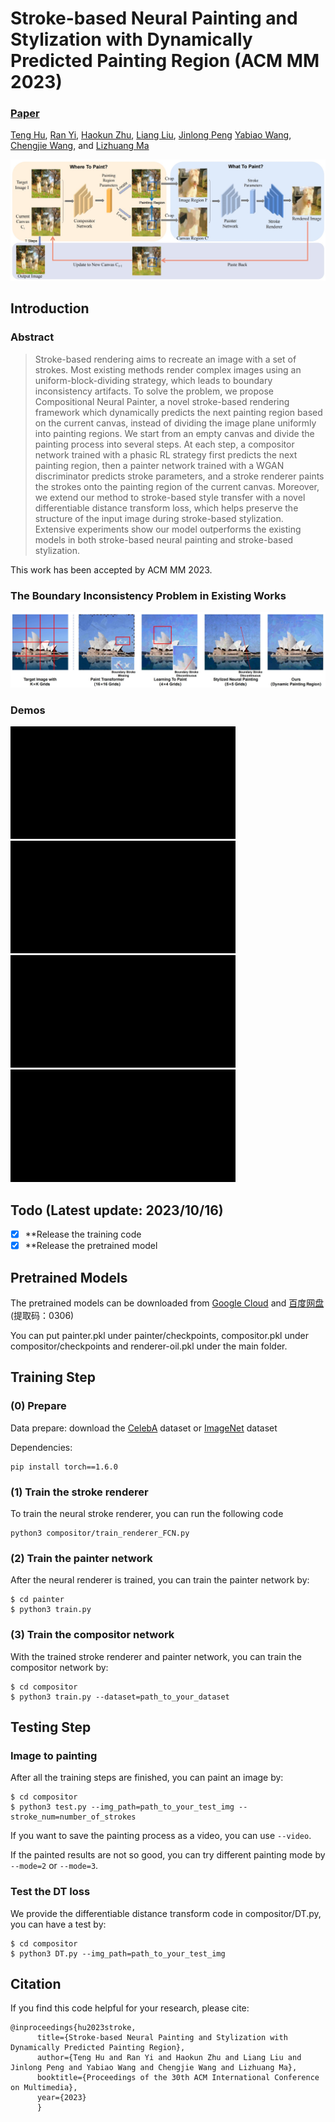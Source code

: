 # Stroke-based Neural Painting and Stylization with Dynamically Predicted Painting Region (ACM MM 2023)

###  [Paper](https://arxiv.org/abs/2309.03504)
<!-- <br> -->
[Teng Hu](https://github.com/sjtuplayer), 
[Ran Yi](https://yiranran.github.io/), 
[Haokun Zhu](https://github.com/zwandering), 
[Liang Liu](https://scholar.google.com/citations?hl=zh-CN&user=Kkg3IPMAAAAJ), 
[Jinlong Peng](https://pjl1995.github.io/)
[Yabiao Wang](https://scholar.google.com/citations?hl=zh-CN&user=xiK4nFUAAAAJ), 
[Chengjie Wang](https://scholar.google.com/citations?hl=zh-CN&user=fqte5H4AAAAJ), 
 and [Lizhuang Ma](https://dmcv.sjtu.edu.cn/) 
<!-- <br> -->

![image](imgs/framework.jpg)

## Introduction

### Abstract
>Stroke-based rendering aims to recreate an image with a set of strokes. Most existing methods render complex images using an uniform-block-dividing strategy, which leads to boundary inconsistency artifacts. To solve the problem, we propose Compositional Neural Painter, a novel stroke-based rendering framework which dynamically predicts the next painting region based on the current canvas, instead of dividing the image plane uniformly into painting regions. We start from an empty canvas and divide the painting process into several steps. At each step, a compositor network trained with a phasic RL strategy first predicts the next painting region, then a painter network trained with a WGAN discriminator predicts stroke parameters, and a stroke renderer paints the strokes onto the painting region of the current canvas. Moreover, we extend our method to stroke-based style transfer with a novel differentiable distance transform loss, which helps preserve the structure of the input image during stroke-based stylization. Extensive experiments show our model outperforms the existing models in both stroke-based neural painting and stroke-based stylization.

This work has been accepted by ACM MM 2023. 

### The Boundary Inconsistency Problem in Existing Works
![image](imgs/boundary%20inconsistency.jpg)

### Demos
<div class="half">
    <img src="imgs/1.gif" width="180"><img src="imgs/2.gif" width="180"><img src="imgs/3.gif" width="180"><img src="imgs/4.gif" width="180">
</div>
<div class="half">
    <img src="imgs/5.gif" width="180"><img src="imgs/6.gif" width="180"><img src="imgs/7.gif" width="180"><img src="imgs/8.gif" width="180">
</div>

## Todo (Latest update: 2023/10/16)
- [x] **Release the training code
- [x] **Release the pretrained model

## Pretrained Models
The pretrained models can be downloaded from [Google Cloud](https://drive.google.com/drive/folders/1MFa7RNEREvn8nsLWmwmYpy_EUGpGbztt?usp=sharing) and [百度网盘](https://pan.baidu.com/s/11to0MHjXqzxJU89rqFAHiA) (提取码：0306)

You can put painter.pkl under painter/checkpoints, compositor.pkl under compositor/checkpoints and renderer-oil.pkl under the main folder.


## Training Step

### (0) Prepare
Data prepare: download the [CelebA](http://mmlab.ie.cuhk.edu.hk/projects/CelebA.html) dataset or [ImageNet](https://image-net.org) dataset

Dependencies:
```
pip install torch==1.6.0
```

### (1) Train the stroke renderer


To train the neural stroke renderer, you can run the following code
```
python3 compositor/train_renderer_FCN.py
```

### (2) Train the painter network

After the neural renderer is trained, you can train the painter network by:
```
$ cd painter
$ python3 train.py
```

### (3) Train the compositor network

With the trained stroke renderer and painter network, you can train the compositor network by:
```
$ cd compositor
$ python3 train.py --dataset=path_to_your_dataset
```

## Testing Step

### Image to painting
After all the training steps are finished, you can paint an image by:
```
$ cd compositor
$ python3 test.py --img_path=path_to_your_test_img --stroke_num=number_of_strokes
```

If you want to save the painting process as a video, you can use ```--video```.

If the painted results are not so good, you can try different painting mode by ```--mode=2``` or ```--mode=3```.

### Test the DT loss

We provide the differentiable distance transform code in compositor/DT.py, you can have a test by:

```
$ cd compositor
$ python3 DT.py --img_path=path_to_your_test_img
```

## Citation

If you find this code helpful for your research, please cite:

```
@inproceedings{hu2023stroke,
      title={Stroke-based Neural Painting and Stylization with Dynamically Predicted Painting Region}, 
      author={Teng Hu and Ran Yi and Haokun Zhu and Liang Liu and Jinlong Peng and Yabiao Wang and Chengjie Wang and Lizhuang Ma},
      booktitle={Proceedings of the 30th ACM International Conference on Multimedia},
      year={2023}
      }
```